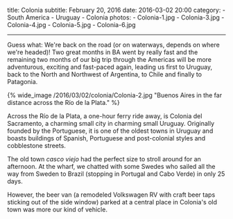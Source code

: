 title: Colonia
subtitle: February 20, 2016
date: 2016-03-02 20:00
category:
	- South America
	- Uruguay
	- Colonia
photos:
	- Colonia-1.jpg
	- Colonia-3.jpg
	- Colonia-4.jpg
	- Colonia-5.jpg
	- Colonia-6.jpg

---

Guess what: We're back on the road (or on waterways, depends on where we're headed)! Two great months in BA went by really fast and the remaining two months of our big trip through the Americas will be more adventurous, exciting and fast-paced again, leading us first to Uruguay, back to the North and Northwest of Argentina, to Chile and finally to Patagonia.

{% wide_image /2016/03/02/colonia/Colonia-2.jpg "Buenos Aires in the far distance across the Río de la Plata." %}

Across the Río de la Plata, a one-hour ferry ride away, is Colonia del Sacramento, a charming small city in charming small Uruguay. Originally founded by the Portuguese, it is one of the oldest towns in Uruguay and boasts buildings of Spanish, Portuguese and post-colonial styles and cobblestone streets.

The old town *casco viejo* had the perfect size to stroll around for an afternoon. At the wharf, we chatted with some Swedes who sailed all the way from Sweden to Brazil (stopping in Portugal and Cabo Verde) in only 25 days.

However, the beer van (a remodeled Volkswagen RV with craft beer taps sticking out of the side window) parked at a central place in Colonia's old town was more our kind of vehicle.